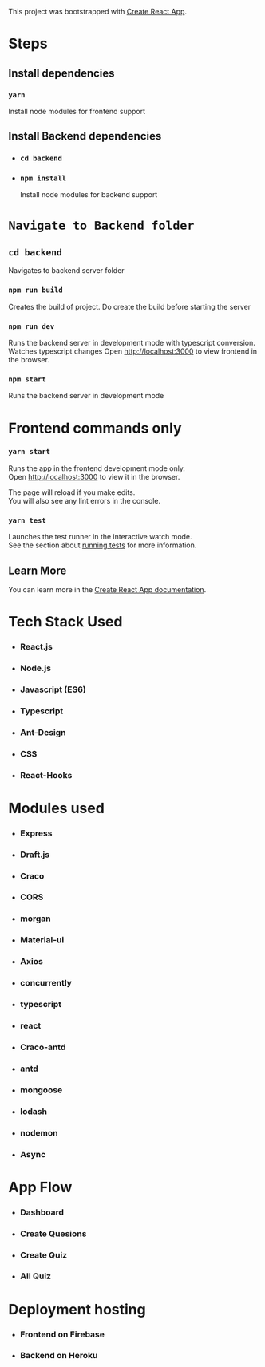 This project was bootstrapped with [Create React App](https://github.com/facebook/create-react-app).

# Steps

## Install dependencies

### `yarn`

Install node modules for frontend support

## Install Backend dependencies

- ### `cd backend`
- ### `npm install`

  Install node modules for backend support

# `Navigate to Backend folder`

## `cd backend`

Navigates to backend server folder

### `npm run build`

Creates the build of project. Do create the build before starting the server

### `npm run dev`

Runs the backend server in development mode with typescript conversion. Watches typescript changes
Open [http://localhost:3000](http://localhost:5000) to view frontend in the browser.

### `npm start`

Runs the backend server in development mode

# Frontend commands only

### `yarn start`

Runs the app in the frontend development mode only.<br />
Open [http://localhost:3000](http://localhost:3000) to view it in the browser.

The page will reload if you make edits.<br />
You will also see any lint errors in the console.

### `yarn test`

Launches the test runner in the interactive watch mode.<br />
See the section about [running tests](https://facebook.github.io/create-react-app/docs/running-tests) for more information.

## Learn More

You can learn more in the [Create React App documentation](https://facebook.github.io/create-react-app/docs/getting-started).

# Tech Stack Used

- ### React.js
- ### Node.js
- ### Javascript (ES6)
- ### Typescript
- ### Ant-Design
- ### CSS
- ### React-Hooks

# Modules used

- ### Express
- ### Draft.js
- ### Craco
- ### CORS
- ### morgan
- ### Material-ui
- ### Axios
- ### concurrently
- ### typescript
- ### react
- ### Craco-antd
- ### antd
- ### mongoose
- ### lodash
- ### nodemon
- ### Async

# App Flow

- ### Dashboard
- ### Create Quesions
- ### Create Quiz
- ### All Quiz

# Deployment hosting

- ### Frontend on Firebase
- ### Backend on Heroku
